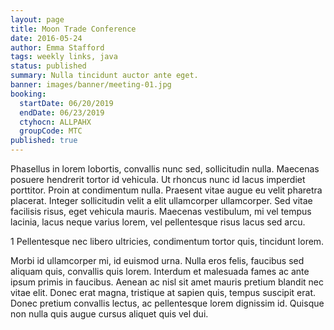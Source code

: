 ```yaml
---
layout: page
title: Moon Trade Conference
date: 2016-05-24
author: Emma Stafford
tags: weekly links, java
status: published
summary: Nulla tincidunt auctor ante eget.
banner: images/banner/meeting-01.jpg
booking:
  startDate: 06/20/2019
  endDate: 06/23/2019
  ctyhocn: ALLPAHX
  groupCode: MTC
published: true
---
```

Phasellus in lorem lobortis, convallis nunc sed, sollicitudin nulla. Maecenas posuere hendrerit tortor id vehicula. Ut rhoncus nunc id lacus imperdiet porttitor. Proin at condimentum nulla. Praesent vitae augue eu velit pharetra placerat. Integer sollicitudin velit a elit ullamcorper ullamcorper. Sed vitae facilisis risus, eget vehicula mauris. Maecenas vestibulum, mi vel tempus lacinia, lacus neque varius lorem, vel pellentesque risus lacus sed arcu.

1 Pellentesque nec libero ultricies, condimentum tortor quis, tincidunt lorem.

Morbi id ullamcorper mi, id euismod urna. Nulla eros felis, faucibus sed aliquam quis, convallis quis lorem. Interdum et malesuada fames ac ante ipsum primis in faucibus. Aenean ac nisl sit amet mauris pretium blandit nec vitae elit. Donec erat magna, tristique at sapien quis, tempus suscipit erat. Donec pretium convallis lectus, ac pellentesque lorem dignissim id. Quisque non nulla quis augue cursus aliquet quis vel dui.

